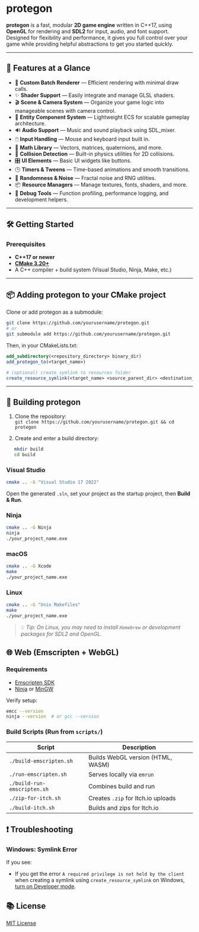 # protegon

**protegon** is a fast, modular **2D game engine** written in C++17, using **OpenGL** for rendering and **SDL2** for input, audio, and font support. Designed for flexibility and performance, it gives you full control over your game while providing helpful abstractions to get you started quickly.

---

## 🚀 Features at a Glance

- 🔺 **Custom Batch Renderer** — Efficient rendering with minimal draw calls.
- ✨ **Shader Support** — Easily integrate and manage GLSL shaders.
- 🎬 **Scene & Camera System** — Organize your game logic into manageable scenes with camera control.
- 🧱 **Entity Component System** — Lightweight ECS for scalable gameplay architecture.
- 🔊 **Audio Support** — Music and sound playback using SDL_mixer.
- 🖱️ **Input Handling** — Mouse and keyboard input built in.
- 🧮 **Math Library** — Vectors, matrices, quaternions, and more.
- 🧲 **Collision Detection** — Built-in physics utilities for 2D collisions.
- 🎛️ **UI Elements** — Basic UI widgets like buttons.
- 🕒 **Timers & Tweens** — Time-based animations and smooth transitions.
- 🎲 **Randomness & Noise** — Fractal noise and RNG utilities.
- 📦 **Resource Managers** — Manage textures, fonts, shaders, and more.
- 🧪 **Debug Tools** — Function profiling, performance logging, and development helpers.

---

## 🛠️ Getting Started

### Prerequisites

- **C++17 or newer**
- **[CMake 3.20+](https://cmake.org/download/)**
- A C++ compiler + build system (Visual Studio, Ninja, Make, etc.)

---

## 📦 Adding protegon to your CMake project

Clone or add protegon as a submodule:

```bash
git clone https://github.com/yourusername/protegon.git  
# or  
git submodule add https://github.com/yourusername/protegon.git  
```

Then, in your CMakeLists.txt:

```cmake
add_subdirectory(<repository_directory> binary_dir)  
add_protegon_to(<target_name>)  

# (optional) create symlink to resources folder  
create_resource_symlink(<target_name> <source_parent_dir> <destination_parent_dir> <directory_name>)  
```

---

## 🧱 Building protegon

1. Clone the repository:  
    `git clone https://github.com/yourusername/protegon.git && cd protegon`

2. Create and enter a build directory:  
```bash
   mkdir build  
   cd build  
```

### Visual Studio

```bash
cmake .. -G "Visual Studio 17 2022"  
```

Open the generated `.sln`, set your project as the startup project, then **Build & Run**.

### Ninja

```bash
cmake .. -G Ninja  
ninja  
./your_project_name.exe  
```

### macOS

```bash
cmake .. -G Xcode  
make  
./your_project_name.exe  
```

### Linux

```bash
cmake .. -G "Unix Makefiles"  
make  
./your_project_name.exe  
```

> 💡 *Tip: On Linux, you may need to install `Homebrew` or development packages for SDL2 and OpenGL.*

## 🌐 Web (Emscripten + WebGL)

### Requirements

- [Emscripten SDK](https://emscripten.org/)
- [Ninja](https://ninja-build.org/) or [MinGW](https://www.mingw-w64.org/)

Verify setup:  
```bash
emcc --version  
ninja --version  # or gcc --version  
```

### Build Scripts (Run from `scripts/`)

| Script | Description |
|--------|-------------|
| `./build-emscripten.sh` | Builds WebGL version (HTML, WASM) |
| `./run-emscripten.sh` | Serves locally via `emrun` |
| `./build-run-emscripten.sh` | Combines build and run |
| `./zip-for-itch.sh` | Creates `.zip` for Itch.io uploads |
| `./build-itch.sh` | Builds and zips for Itch.io |

## ❗ Troubleshooting

### Windows: Symlink Error

If you see:
- If you get the error `A required privilege is not held by the client` when creating a symlink using `create_resource_symlink` on Windows, [turn on Developer mode](https://learn.microsoft.com/en-us/windows/apps/get-started/enable-your-device-for-development).


## 📚 License

[MIT License](LICENSE)